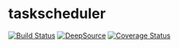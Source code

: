 # taskscheduler

[![Build Status](https://travis-ci.com/leandrosb/taskscheduler.svg?branch=master)](https://travis-ci.com/leandrosb/taskscheduler)
[![DeepSource](https://static.deepsource.io/deepsource-badge-light-mini.svg)](https://deepsource.io/gh/leandrosb/taskscheduler/?ref=repository-badge) 
[![Coverage Status](https://coveralls.io/repos/github/leandrosb/taskscheduler/badge.svg?branch=master)](https://coveralls.io/github/leandrosb/taskscheduler?branch=master)

